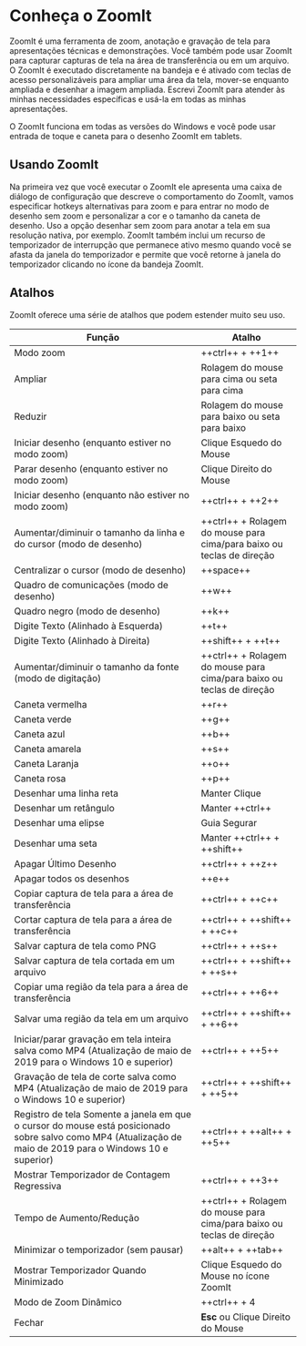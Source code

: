 # Conheça o Zoomlt

ZoomIt é uma ferramenta de zoom, anotação e gravação de tela para apresentações técnicas e demonstrações. Você também pode usar ZoomIt para capturar capturas de tela na área de transferência ou em um arquivo. O ZoomIt é executado discretamente na bandeja e é ativado com teclas de acesso personalizáveis para ampliar uma área da tela, mover-se enquanto ampliada e desenhar a imagem ampliada. Escrevi ZoomIt para atender às minhas necessidades específicas e usá-la em todas as minhas apresentações.

O ZoomIt funciona em todas as versões do Windows e você pode usar entrada de toque e caneta para o desenho ZoomIt em tablets.

## Usando ZoomIt

Na primeira vez que você executar o ZoomIt ele apresenta uma caixa de diálogo de configuração que descreve o comportamento do ZoomIt, vamos especificar hotkeys alternativas para zoom e para entrar no modo de desenho sem zoom e personalizar a cor e o tamanho da caneta de desenho. Uso a opção desenhar sem zoom para anotar a tela em sua resolução nativa, por exemplo. ZoomIt também inclui um recurso de temporizador de interrupção que permanece ativo mesmo quando você se afasta da janela do temporizador e permite que você retorne à janela do temporizador clicando no ícone da bandeja ZoomIt.

## Atalhos

ZoomIt oferece uma série de atalhos que podem estender muito seu uso.

|Função|Atalho|
|------|------|
|Modo zoom | ++ctrl++ + ++1++ |
|Ampliar | Rolagem do mouse para cima ou seta para cima|
|Reduzir| Rolagem do mouse para baixo ou seta para baixo|
|Iniciar desenho (enquanto estiver no modo zoom)| Clique Esquedo do Mouse |
|Parar desenho (enquanto estiver no modo zoom)| Clique Direito do Mouse |
|Iniciar desenho (enquanto não estiver no modo zoom)| 	++ctrl++ + ++2++ |
|Aumentar/diminuir o tamanho da linha e do cursor (modo de desenho)| ++ctrl++ + Rolagem do mouse para cima/para baixo ou teclas de direção|
|Centralizar o cursor (modo de desenho)| ++space++|
|Quadro de comunicações (modo de desenho)| ++w++|
|Quadro negro (modo de desenho)| ++k++|
|Digite Texto (Alinhado à Esquerda)| ++t++|
|Digite Texto (Alinhado à Direita)| ++shift++ + ++t++|
|Aumentar/diminuir o tamanho da fonte (modo de digitação)| ++ctrl++ + Rolagem do mouse para cima/para baixo ou teclas de direção|
|Caneta vermelha| ++r++|
|Caneta verde| ++g++|
|Caneta azul| ++b++|
|Caneta amarela| ++s++|
|Caneta Laranja| ++o++|
|Caneta rosa| ++p++|
|Desenhar uma linha reta| Manter Clique|
|Desenhar um retângulo| Manter ++ctrl++|
|Desenhar uma elipse| Guia Segurar|
|Desenhar uma seta| Manter ++ctrl++ + ++shift++|
|Apagar Último Desenho| ++ctrl++ + ++z++|
|Apagar todos os desenhos| ++e++|
|Copiar captura de tela para a área de transferência| ++ctrl++ + ++c++|
|Cortar captura de tela para a área de transferência| ++ctrl++ + ++shift++ + ++c++|
|Salvar captura de tela como PNG| ++ctrl++ + ++s++|
|Salvar captura de tela cortada em um arquivo| ++ctrl++ + ++shift++ + ++s++|
|Copiar uma região da tela para a área de transferência| ++ctrl++ + ++6++|
|Salvar uma região da tela em um arquivo| ++ctrl++ + ++shift++ + ++6++|
|Iniciar/parar gravação em tela inteira salva como MP4 (Atualização de maio de 2019 para o Windows 10 e superior)| ++ctrl++ + ++5++|
|Gravação de tela de corte salva como MP4 (Atualização de maio de 2019 para o Windows 10 e superior)| ++ctrl++ + ++shift++ + ++5++|
|Registro de tela Somente a janela em que o cursor do mouse está posicionado sobre salvo como MP4 (Atualização de maio de 2019 para o Windows 10 e superior)| ++ctrl++ + ++alt++ + ++5++|
|Mostrar Temporizador de Contagem Regressiva| ++ctrl++ + ++3++|
|Tempo de Aumento/Redução| ++ctrl++ + Rolagem do mouse para cima/para baixo ou teclas de direção|
|Minimizar o temporizador (sem pausar)| ++alt++ + ++tab++|
|Mostrar Temporizador Quando Minimizado| Clique Esquedo do Mouse no ícone ZoomIt|
|Modo de Zoom Dinâmico| ++ctrl++ + 4|
|Fechar| **Esc** ou Clique Direito do Mouse|